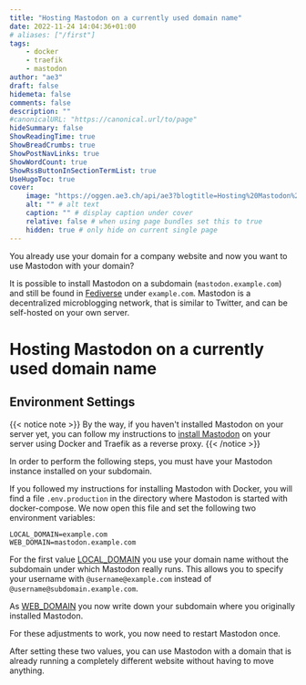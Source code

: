 ```yaml
---
title: "Hosting Mastodon on a currently used domain name"
date: 2022-11-24 14:04:36+01:00
# aliases: ["/first"]
tags:
    - docker
    - traefik
    - mastodon
author: "ae3"
draft: false
hidemeta: false
comments: false
description: ""
#canonicalURL: "https://canonical.url/to/page"
hideSummary: false
ShowReadingTime: true
ShowBreadCrumbs: true
ShowPostNavLinks: true
ShowWordCount: true
ShowRssButtonInSectionTermList: true
UseHugoToc: true
cover:
    image: "https://oggen.ae3.ch/api/ae3?blogtitle=Hosting%20Mastodon%20on%20a%20currently%20used%20domain%20name" # image path/url
    alt: "" # alt text
    caption: "" # display caption under cover
    relative: false # when using page bundles set this to true
    hidden: true # only hide on current single page
---
```

You already use your domain for a company website and now you want to use Mastodon with your domain?

It is possible to install Mastodon on a subdomain (`mastodon.example.com`) and still be found in [Fediverse](https://en.wikipedia.org/wiki/Fediverse) under `example.com`. 
Mastodon is a decentralized microblogging network, that is similar to Twitter, and can be self-hosted on your own server. 

# Hosting Mastodon on a currently used domain name
## Environment Settings

{{< notice note >}}
By the way, if you haven't installed Mastodon on your server yet, you can follow my instructions to [install Mastodon](/mastodon-docker-traefik) on your server using Docker and Traefik as a reverse proxy. 
{{< /notice >}}

In order to perform the following steps, you must have your Mastodon instance installed on your subdomain.

If you followed my instructions for installing Mastodon with Docker, you will find a file `.env.production` in the directory where Mastodon is started with docker-compose. 
We now open this file and set the following two environment variables:

```
LOCAL_DOMAIN=example.com
WEB_DOMAIN=mastodon.example.com
```

For the first value [LOCAL_DOMAIN](https://docs.joinmastodon.org/admin/config/#local_domain) you use your domain name without the subdomain under which Mastodon really runs. 
This allows you to specify your username with `@username@example.com` instead of `@username@subdomain.example.com`. 

As [WEB_DOMAIN](https://docs.joinmastodon.org/admin/config/#web_domain) you now write down your subdomain where you originally installed Mastodon. 

For these adjustments to work, you now need to restart Mastodon once. 

After setting these two values, you can use Mastodon with a domain that is already running a completely different website without having to move anything. 